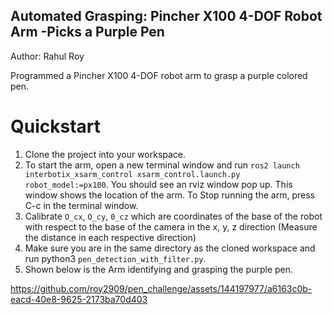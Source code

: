 ## Automated Grasping: Pincher X100 4-DOF Robot Arm -Picks a Purple Pen
Author: Rahul Roy

Programmed a Pincher X100 4-DOF robot arm to grasp a purple colored pen.

# Quickstart
1. Clone the project into your workspace.
2. To start the arm, open a new terminal window and run `ros2 launch interbotix_xsarm_control xsarm_control.launch.py robot_model:=px100`.
You should see an rviz window pop up. This window shows the location of the arm.
To Stop running the arm, press C-c in the terminal window.
3. Calibrate `O_cx`, `O_cy`, `0_cz` which are coordinates of the base of the robot with respect to the base of the camera in the x, y, z direction (Measure the distance in each respective direction)
4. Make sure you are in the same directory as the cloned workspace and run python3 `pen_detection_with_filter.py`.
5. Shown below is the Arm identifying and grasping the purple pen.

https://github.com/roy2909/pen_challenge/assets/144197977/a6163c0b-eacd-40e8-9625-2173ba70d403